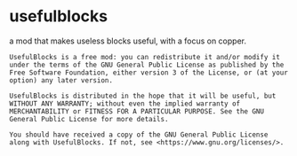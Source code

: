 # usefulblocks
a mod that makes useless blocks useful, with a focus on copper. 

    UsefulBlocks is a free mod: you can redistribute it and/or modify it under the terms of the GNU General Public License as published by the Free Software Foundation, either version 3 of the License, or (at your option) any later version.

    UsefulBlocks is distributed in the hope that it will be useful, but WITHOUT ANY WARRANTY; without even the implied warranty of MERCHANTABILITY or FITNESS FOR A PARTICULAR PURPOSE. See the GNU General Public License for more details.

    You should have received a copy of the GNU General Public License along with UsefulBlocks. If not, see <https://www.gnu.org/licenses/>. 

